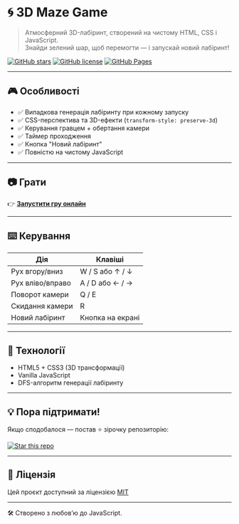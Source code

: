 # 🌀 3D Maze Game

> Атмосферний 3D-лабіринт, створений на чистому HTML, CSS і JavaScript.  
> Знайди зелений шар, щоб перемогти — і запускай новий лабіринт!

[![GitHub stars](https://img.shields.io/github/stars/TheSanches/3DMazeGame?style=social)](https://github.com/TheSanches/3DMazeGame/stargazers)
[![GitHub license](https://img.shields.io/github/license/TheSanches/3DMazeGame)](https://github.com/TheSanches/3DMazeGame/blob/main/LICENSE)
[![GitHub Pages](https://img.shields.io/badge/demo-online-blue?logo=github)](https://thesanches.github.io/3DMazeGame/)

---

## 🎮 Особливості

- ✅ Випадкова генерація лабіринту при кожному запуску
- ✅ CSS-перспектива та 3D-ефекти (`transform-style: preserve-3d`)
- ✅ Керування гравцем + обертання камери
- ✅ Таймер проходження
- ✅ Кнопка "Новий лабіринт"
- ✅ Повністю на чистому JavaScript

---

## 📷 Грати

👉 [**Запустити гру онлайн**](https://thesanches.github.io/3DMazeGame/)

---

## ⌨️ Керування

| Дія                | Клавіші            |
|--------------------|--------------------|
| Рух вгору/вниз     | W / S або ↑ / ↓    |
| Рух вліво/вправо   | A / D або ← / →    |
| Поворот камери     | Q / E              |
| Скидання камери    | R                  |
| Новий лабіринт     | Кнопка на екрані   |

---

## 🧠 Технології

- HTML5 + CSS3 (3D трансформації)
- Vanilla JavaScript
- DFS-алгоритм генерації лабіринту

---

## 💡 Пора підтримати!

Якщо сподобалося — постав ⭐️ зірочку репозиторію:

[![Star this repo](https://img.shields.io/github/stars/TheSanches/3DMazeGame?style=social)](https://github.com/TheSanches/3DMazeGame/stargazers)

---

## 📜 Ліцензія

Цей проєкт доступний за ліцензією [MIT](https://github.com/TheSanches/3DMazeGame/blob/main/LICENSE)

---

🛠 Створено з любов’ю до JavaScript.

